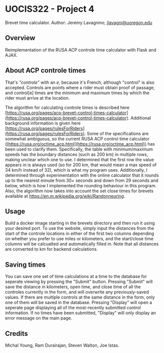 # UOCIS322 - Project 4 #
Brevet time calculator.
Author: Jeremy Lavagnino, jlavagni@uoregon.edu
## Overview

Reimplementation of the RUSA ACP controle time calculator with Flask and AJAX.

## About ACP controle times

That's *"controle"* with an *e*, because it's French, although "control" is also accepted. Controls are points where a rider must obtain proof of passage, and control[e] times are the minimum and maximum times by which the rider must arrive at the location.

The algorithm for calculating controle times is described here [https://rusa.org/pages/acp-brevet-control-times-calculator](https://rusa.org/pages/acp-brevet-control-times-calculator). Additional background information is given here [https://rusa.org/pages/rulesForRiders](https://rusa.org/pages/rulesForRiders). Some of the specifications are somewhat ambiguous, so the current RUSA ACP control time calculator ([https://rusa.org/octime_acp.html](https://rusa.org/octime_acp.html)) has been used to clarify them. Specifically, the table with minimum/maximum speeds has the boundary distances (such as 200 km) in multiple rows, making unclear which one to use. I determined that the first row the value appears in is always used (so for 200 km, that would mean a max speed of 34 km/h instead of 32), which is what my program uses. Additionally, I determined through experimentation with the online calculator that it rounds up to the nearest minute from 30+ seconds and down from 29 seconds and below, which is how I implemented the rounding behaviour in this program. Also, the algorithm now takes into account the set close times for brevets available at https://en.m.wikipedia.org/wiki/Randonneuring.

## Usage

Build a docker image starting in the brevets directory and then run it using your desired port. To use the website, simply input the distances from the start of the controle locations in either of the first two columns depending on whether you prefer to use miles or kilometers, and the start/close time columns will be calcualted and automatically filled in. Note that all distances are converted to km for backend calculations.

## Saving times

You can save one set of time calculations at a time to the database for seperate viewing by pressing the "Submit" button. Pressing "Submit" will save the distance in kilometers, open time, and close time of all the controles currently in the form, and will overwrite any previously-saved values. If there are multiple controls at the same distance in the form, only one of them will be saved in the database. Pressing "Display" will open a seperate page displaying all of the most-recently submitted control information. If no times have been submitted, "Display" will only display an error message on the main page.

## Credits

Michal Young, Ram Durairajan, Steven Walton, Joe Istas.
